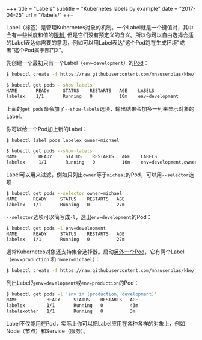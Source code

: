 +++
title = "Labels"
subtitle = "Kubernetes labels by example"
date = "2017-04-25"
url = "/labels/"
+++

Label（标签）是管理Kubernetes对象的机制。一个Label就是一个键值对，其中会有一些长度和值的[限制](https://kubernetes.io/docs/concepts/overview/working-with-objects/labels/#syntax-and-character-set), 但是它们没有预定义的含义。所以你可以自由选择合适的Label表达你需要的意思，例如可以用Label表达"这个Pod跑在生成环境"或者“这个Pod属于部门X”。

先创建一个最初只有一个Label（`env=development`）的[Pod](https://github.com/mhausenblas/kbe/blob/master/specs/labels/pod.yaml)：

```bash
$ kubectl create -f https://raw.githubusercontent.com/mhausenblas/kbe/master/specs/labels/pod.yaml

$ kubectl get pods --show-labels
NAME       READY     STATUS    RESTARTS   AGE    LABELS
labelex    1/1       Running   0          10m    env=development
```

上面的`get pods`命令加了`--show-labels`选项，输出结果会加多一列来显示对象的Label。

你可以给一个Pod加上新的Label：

```bash
$ kubectl label pods labelex owner=michael

$ kubectl get pods --show-labels
NAME        READY     STATUS    RESTARTS   AGE    LABELS
labelex     1/1       Running   0          16m    env=development,owner=michael
```

Label可以用来过滤，例如只列出`owner`等于`micheal`的Pod，可以用`--selector`选项：

```bash
$ kubectl get pods --selector owner=michael
NAME      READY     STATUS    RESTARTS   AGE
labelex   1/1       Running   0          27m
```

`--selector`选项可以简写成`-l`，选出`env=development`的Pod：

```bash
$ kubectl get pods -l env=development
NAME      READY     STATUS    RESTARTS   AGE
labelex   1/1       Running   0          27m
```

通常Kubernetes对象还支持集合选择器。启动[另外一个Pod](https://github.com/mhausenblas/kbe/blob/master/specs/labels/anotherpod.yaml)，它有两个Label （`env=production` 和 `owner=michael`）：

```bash
$ kubectl create -f https://raw.githubusercontent.com/mhausenblas/kbe/master/specs/labels/anotherpod.yaml
```

列出Label为`env=development`或`env=production`的Pod：

```bash
$ kubectl get pods -l 'env in (production, development)'
NAME           READY     STATUS    RESTARTS   AGE
labelex        1/1       Running   0          43m
labelexother   1/1       Running   0          3m
```

Label不仅能用在Pod，实际上你可以把Label应用在各种各样的对象上，例如Node（节点）和Service（服务）。
